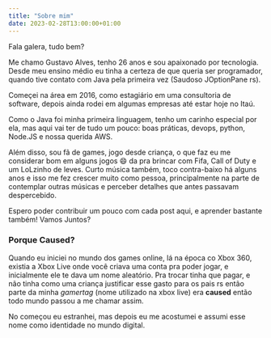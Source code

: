 ```yaml
---
title: "Sobre mim"
date: 2023-02-28T13:00:00+01:00
---
```


Fala galera, tudo bem?

Me chamo Gustavo Alves, tenho 26 anos e sou apaixonado por tecnologia. Desde meu ensino médio eu tinha a certeza de que queria ser programador, quando tive contato com Java pela primeira vez (Saudoso JOptionPane rs). 

Começei na área em 2016, como estagiário em uma consultoria de software, depois ainda rodei em algumas empresas até estar hoje no Itaú.

Como o Java foi minha primeira linguagem, tenho um carinho especial por ela, mas aqui vai ter de tudo um pouco: boas práticas, devops, python, Node.JS e nossa querida AWS.

Além disso, sou fã de games, jogo desde criança, o que faz eu me considerar bom em alguns jogos 😄 da pra brincar com Fifa, Call of Duty e um LoLzinho de leves. Curto música também, toco contra-baixo há alguns anos e isso me fez crescer muito como pessoa, principalmente na parte de contemplar outras músicas e perceber detalhes que antes passavam despercebido.

Espero poder contribuir um pouco com cada post aqui, e aprender bastante também! Vamos Juntos?

### Porque Caused?

Quando eu iniciei no mundo dos games online, lá na época co Xbox 360, existia a Xbox Live onde você criava uma conta pra poder jogar, e inicialmente ele te dava um nome aleatório. Pra trocar tinha que pagar, e não tinha como uma criança justificar esse gasto para os pais rs então parte da minha *gamertag* (nome utilizado na xbox live) era **caused** então todo mundo passou a me chamar assim. 

No começou eu estranhei, mas depois eu me acostumei e assumi esse nome como identidade no mundo digital.
